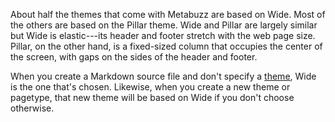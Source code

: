 
About half the themes that come with Metabuzz are based on Wide. Most of the others are based on the Pillar theme. Wide and Pillar are largely similar but Wide is elastic---its header and footer stretch with the web page size. Pillar, on the other hand, is a fixed-sized column that occupies the center of the screen, with gaps on the sides of the header and footer.

When you create a Markdown source file and don't specify a [theme](../../docs/themes.html#frontmatter), Wide is the one that's chosen. Likewise, when you create a new theme or pagetype, that new theme will be based on Wide if you don't choose otherwise.



